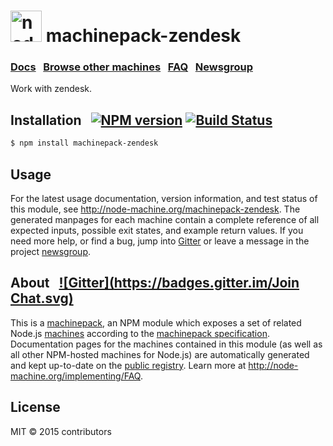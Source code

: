 <h1>
  <a href="http://node-machine.org" title="Node-Machine public registry"><img alt="node-machine logo" title="Node-Machine Project" src="http://node-machine.org/images/machine-anthropomorph-for-white-bg.png" width="50" /></a>
  machinepack-zendesk
</h1>

### [Docs](http://node-machine.org/machinepack-zendesk) &nbsp; [Browse other machines](http://node-machine.org/machinepacks) &nbsp;  [FAQ](http://node-machine.org/implementing/FAQ)  &nbsp;  [Newsgroup](https://groups.google.com/forum/?hl=en#!forum/node-machine)

Work with zendesk.


## Installation &nbsp; [![NPM version](https://badge.fury.io/js/machinepack-zendesk.svg)](http://badge.fury.io/js/machinepack-zendesk) [![Build Status](https://travis-ci.org/mikermcneil/machinepack-zendesk.png?branch=master)](https://travis-ci.org/mikermcneil/machinepack-zendesk)

```sh
$ npm install machinepack-zendesk
```

## Usage

For the latest usage documentation, version information, and test status of this module, see <a href="http://node-machine.org/machinepack-zendesk" title="Work with zendesk. (for node.js)">http://node-machine.org/machinepack-zendesk</a>.  The generated manpages for each machine contain a complete reference of all expected inputs, possible exit states, and example return values.  If you need more help, or find a bug, jump into [Gitter](https://gitter.im/node-machine/general) or leave a message in the project [newsgroup](https://groups.google.com/forum/?hl=en#!forum/node-machine).

## About  &nbsp; [![Gitter](https://badges.gitter.im/Join Chat.svg)](https://gitter.im/node-machine/general?utm_source=badge&utm_medium=badge&utm_campaign=pr-badge&utm_content=badge)

This is a [machinepack](http://node-machine.org/machinepacks), an NPM module which exposes a set of related Node.js [machines](http://node-machine.org/spec/machine) according to the [machinepack specification](http://node-machine.org/spec/machinepack).
Documentation pages for the machines contained in this module (as well as all other NPM-hosted machines for Node.js) are automatically generated and kept up-to-date on the <a href="http://node-machine.org" title="Public machine registry for Node.js">public registry</a>.
Learn more at <a href="http://node-machine.org/implementing/FAQ" title="Machine Project FAQ (for implementors)">http://node-machine.org/implementing/FAQ</a>.

## License

MIT &copy; 2015 contributors


